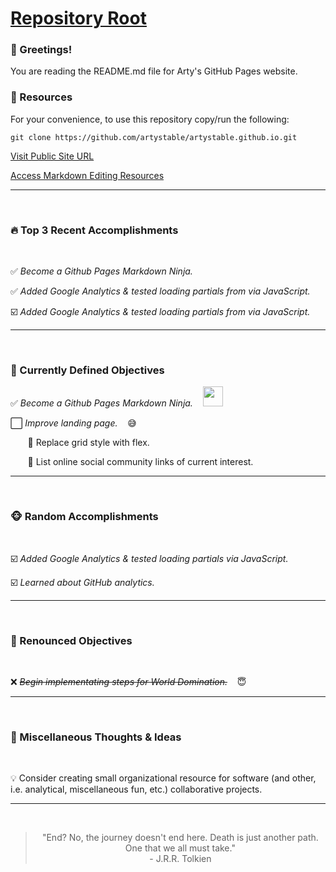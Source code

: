 # [Repository Root](https://github.com/artystable/artystable.github.io)

###   :wave: Greetings!
You are reading the README.md file for Arty's GitHub Pages website.


###   :key: Resources
For your convenience, to use this repository copy/run the following:

`git clone https://github.com/artystable/artystable.github.io.git`
<br/>

[Visit Public Site URL](https://artystable.github.io)

[Access Markdown Editing Resources](https://github.com/artystable/artystable.github.io/blob/master/misc/markdown-editing-resources.md)


***
<br/>

###   :fire: Top 3 Recent Accomplishments
<br/>

:white_check_mark: *Become a Github Pages Markdown Ninja.*

:white_check_mark: *Added Google Analytics & tested loading partials from via JavaScript.*

:ballot_box_with_check: *Added Google Analytics & tested loading partials from via JavaScript.*

***
<br/>

###   :dart: Currently Defined Objectives


:white_check_mark: *Become a Github Pages Markdown Ninja.* &nbsp;&nbsp; <a href="#"><img src="https://artystable.github.io/img/git-ninja.png" width="32px"></a>

:white_large_square: *Improve landing page.* &nbsp;&nbsp; :sweat_smile:

&nbsp;&nbsp;&nbsp;&nbsp;&nbsp;&nbsp; :small_orange_diamond: Replace grid style with flex.

&nbsp;&nbsp;&nbsp;&nbsp;&nbsp;&nbsp; :small_orange_diamond: List online social community links of current interest.

***
<br/>

###     :monkey_face: Random Accomplishments
<br/>

:ballot_box_with_check: *Added Google Analytics & tested loading partials via JavaScript.*

:ballot_box_with_check: *Learned about GitHub analytics.*

***
<br/>

### :put_litter_in_its_place: Renounced Objectives
<br/>

:x: *~~Begin implementating steps for World Domination.~~* &nbsp;&nbsp; :innocent:



***
<br/>

### :thought_balloon: Miscellaneous Thoughts & Ideas
<br/>

:bulb: Consider creating small organizational resource for software (and other, i.e. analytical, miscellaneous fun, etc.) collaborative projects.

***
<br/>

<blockquote align="center" font-style="italic">
"End? No, the journey doesn't end here. Death is just another path.
One that we all must take."
<br>
- J.R.R. Tolkien
</blockquot>
